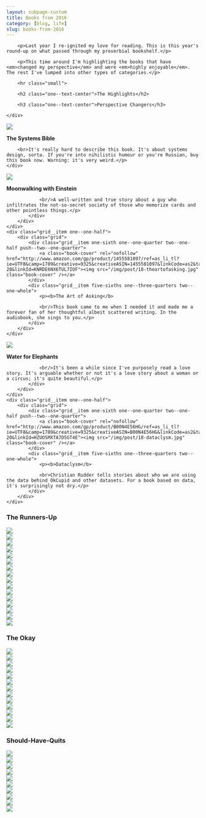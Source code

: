 ```yaml
---
layout: subpage-custom
title: Books from 2016
category: [blog, life]
slug: books-from-2016
---
```

<div class="grid grid--full">
    <div class="grid__item push--one--two-twelfths one--eight-twelfths push--two--two-tenths two--six-tenths">

        <p>Last year I re-ignited my love for reading. This is this year's round-up on what passed through my proverbial bookshelf.</p>

        <p>This time around I'm highlighting the books that have <em>changed my perspective</em> and were <em>highly enjoyable</em>. The rest I've lumped into other types of categories.</p>

        <hr class="small">

        <h2 class="one--text-center">The Highlights</h2>

        <h3 class="one--text-center">Perspective Changers</h3>

    </div>
</div>

<div class="grid">
    <div class="grid__item one-quarter">
        <a class="book-cover" rel="nofollow" class="book-cover" href="http://www.amazon.com/gp/product/0961825170/ref=as_li_tl?ie=UTF8&camp=1789&creative=9325&creativeASIN=0961825170&linkCode=as2&tag=heltraprodes-20&linkId=OSDRIO2RM32JGGKB"><img src="/img/post/18-thesystemsbible.jpg" class="book-cover" /></a>
    </div>
    <div class="grid__item three-quarters">
        <p><b>The Systems Bible</b>

        <br>It's really hard to describe this book. It's about systems design, sorta. If you're into nihilistic humour or you're Russian, buy this book now. Warning: it's very weird.</p>
    </div>
</div>

<div class="grid">
    <div class="grid__item one--one-half">
        <div class="grid">
            <div class="grid__item one-sixth one--one-quarter two--one-half push--two--one-quarter">
                <a class="book-cover" rel="nofollow" href="http://www.amazon.com/gp/product/0143120530/ref=as_li_tl?ie=UTF8&camp=1789&creative=9325&creativeASIN=0143120530&linkCode=as2&tag=heltraprodes-20&linkId=WZ5MAR7MG67VMIVA"><img src="/img/post/18-moonwalkingwitheinstein.jpg" class="book-cover" /></a>
            </div>
            <div class="grid__item five-sixths one--three-quarters two--one-whole">
                <p><b>Moonwalking with Einstein</b>

                <br/>A well-written and true story about a guy who infiltrates the not-so-secret society of those who memorize cards and other pointless things.</p>
            </div>
        </div>
    </div>
    <div class="grid__item one--one-half">
        <div class="grid">
            <div class="grid__item one-sixth one--one-quarter two--one-half push--two--one-quarter">
                <a class="book-cover" rel="nofollow" href="http://www.amazon.com/gp/product/1455581097/ref=as_li_tl?ie=UTF8&camp=1789&creative=9325&creativeASIN=1455581097&linkCode=as2&tag=heltraprodes-20&linkId=KNRDE6NX6TUL7IOF"><img src="/img/post/18-theartofasking.jpg" class="book-cover" /></a>
            </div>
            <div class="grid__item five-sixths one--three-quarters two--one-whole">
                <p><b>The Art of Asking</b>

                <br/>This book came to me when I needed it and made me a forever fan of her thoughtful albeit scattered writing. In the audiobook, she sings to you.</p>
            </div>
        </div>
    </div>
</div>

<div class="grid">
    <div class="grid__item one--one-half">
        <div class="grid">
            <div class="grid__item one-sixth one--one-quarter two--one-half push--two--one-quarter">
                <a class="book-cover" rel="nofollow" href="http://www.amazon.com/gp/product/1565125606/ref=as_li_tl?ie=UTF8&camp=1789&creative=9325&creativeASIN=1565125606&linkCode=as2&tag=heltraprodes-20&linkId=DEEZD3J7CJJ2GXPN"><img src="/img/post/18-waterforelephants.jpg" class="book-cover" /></a>
            </div>
            <div class="grid__item five-sixths one--three-quarters two--one-whole">
                <p><b>Water for Elephants</b>

                <br/>It's been a while since I've purposely read a love story. It's arguable whether or not it's a love story about a woman or a circus; it's quite beautiful.</p>
            </div>
        </div>
    </div>
    <div class="grid__item one--one-half">
        <div class="grid">
            <div class="grid__item one-sixth one--one-quarter two--one-half push--two--one-quarter">
                <a class="book-cover" rel="nofollow" href="http://www.amazon.com/gp/product/B00N4E56HG/ref=as_li_tl?ie=UTF8&camp=1789&creative=9325&creativeASIN=B00N4E56HG&linkCode=as2&tag=heltraprodes-20&linkId=HZUOSMXTA7D5GT4E"><img src="/img/post/18-dataclysm.jpg" class="book-cover" /></a>
            </div>
            <div class="grid__item five-sixths one--three-quarters two--one-whole">
                <p><b>Dataclysm</b>

                <br>Christian Rudder tells stories about who we are using the data behind OkCupid and other datasets. For a book based on data, it's surprisingly not dry.</p>
            </div>
        </div>
    </div>
</div>

<div class="grid grid--full">
    <h3 class="one--text-center">The Runners-Up</h3>
</div>

<div class="grid">
    <div class="grid__item one-quarter one--one-sixth">
        <a class="book-cover" rel="nofollow" href="http://www.amazon.com/gp/product/0743284895/ref=as_li_tl?ie=UTF8&camp=1789&creative=9325&creativeASIN=0743284895&linkCode=as2&tag=heltraprodes-20&linkId=GARKKHLUO5JEFAHZ"><img src="/img/post/18-chuckkolstermanIV.jpg" class="book-cover" /></a>
    </div>
    <div class="grid__item one-quarter one--one-sixth">
        <a class="book-cover" rel="nofollow" href="http://www.amazon.com/gp/product/0671695886/ref=as_li_tl?ie=UTF8&camp=1789&creative=9325&creativeASIN=0671695886&linkCode=as2&tag=heltraprodes-20&linkId=F3PL6UVTLR4DTN33"><img src="/img/post/18-desertsolitaire.jpg" class="book-cover" /></a>
    </div>
    <div class="grid__item one-quarter one--one-sixth">
        <a class="book-cover" rel="nofollow" href="http://www.amazon.com/gp/product/1416544216/ref=as_li_tl?ie=UTF8&camp=1789&creative=9325&creativeASIN=1416544216&linkCode=as2&tag=heltraprodes-20&linkId=JOSCCQGBZN6FWEPQ"><img src="/img/post/18-eatingthedinosaur.jpg" class="book-cover" /></a>
    </div>
    <div class="grid__item one-quarter one--one-sixth">
        <a class="book-cover" rel="nofollow" href="http://www.amazon.com/gp/product/0062301233/ref=as_li_tl?ie=UTF8&camp=1789&creative=9325&creativeASIN=0062301233&linkCode=as2&tag=heltraprodes-20&linkId=3I3E6TMWYGSE3GAX"><img src="/img/post/18-elonmusk.jpg" class="book-cover" /></a>
    </div>
    <div class="grid__item one-quarter one--one-sixth">
        <a class="book-cover" rel="nofollow" href="http://www.amazon.com/gp/product/0674729013/ref=as_li_tl?ie=UTF8&camp=1789&creative=9325&creativeASIN=0674729013&linkCode=as2&tag=heltraprodes-20&linkId=ID5ESITRNVHU43YJ"><img src="/img/post/18-makeitstick.jpg" class="book-cover" /></a>
    </div>
    <div class="grid__item one-quarter one--one-sixth">
        <a class="book-cover" rel="nofollow" href="http://www.amazon.com/gp/product/1250037751/ref=as_li_tl?ie=UTF8&camp=1789&creative=9325&creativeASIN=1250037751&linkCode=as2&tag=heltraprodes-20&linkId=6WO54QN7NCNPKWAO"><img src="/img/post/18-mrpenumbra.jpg" class="book-cover" /></a>
    </div>
    <div class="grid__item one-quarter one--one-sixth">
        <a class="book-cover" rel="nofollow" href="http://www.amazon.com/gp/product/0143125826/ref=as_li_tl?ie=UTF8&camp=1789&creative=9325&creativeASIN=0143125826&linkCode=as2&tag=heltraprodes-20&linkId=K3EOHD636QCG725G"><img src="/img/post/18-smarterthanyouthink.jpg" class="book-cover" /></a>
    </div>
    <div class="grid__item one-quarter one--one-sixth">
        <a class="book-cover" rel="nofollow" href="http://www.amazon.com/gp/product/1591846447/ref=as_li_tl?ie=UTF8&camp=1789&creative=9325&creativeASIN=1591846447&linkCode=as2&tag=heltraprodes-20&linkId=WKKXHN7IEXFNHR7B"><img src="/img/post/18-startwithwhy.jpg" class="book-cover" /></a>
    </div>
    <div class="grid__item one-quarter one--one-sixth">
        <a class="book-cover" rel="nofollow" href="http://www.amazon.com/gp/product/0062315005/ref=as_li_tl?ie=UTF8&camp=1789&creative=9325&creativeASIN=0062315005&linkCode=as2&tag=heltraprodes-20&linkId=BBYNK5VHVFO72WO6"><img src="/img/post/18-thealchemist.jpg" class="book-cover" /></a>
    </div>
    <div class="grid__item one-quarter one--one-sixth">
        <a class="book-cover" rel="nofollow" href="http://www.amazon.com/gp/product/0865478015/ref=as_li_tl?ie=UTF8&camp=1789&creative=9325&creativeASIN=0865478015&linkCode=as2&tag=heltraprodes-20&linkId=ZXIDWVQTLZSA5OKB"><img src="/img/post/18-theantidote.jpg" class="book-cover" /></a>
    </div>
    <div class="grid__item one-quarter one--one-sixth">
        <a class="book-cover" rel="nofollow" href="http://www.amazon.com/gp/product/1594633665/ref=as_li_tl?ie=UTF8&camp=1789&creative=9325&creativeASIN=1594633665&linkCode=as2&tag=heltraprodes-20&linkId=2C33HDLVLNMLRDQU"><img src="/img/post/18-thegirlonthetrain.jpg" class="book-cover" /></a>
    </div>
    <div class="grid__item one-quarter one--one-sixth">
        <a class="book-cover" rel="nofollow" href="http://www.amazon.com/gp/product/0062183613/ref=as_li_tl?ie=UTF8&camp=1789&creative=9325&creativeASIN=0062183613&linkCode=as2&tag=heltraprodes-20&linkId=TMFFVIXKOU7H53QP"><img src="/img/post/18-thehonesttruth.jpg" class="book-cover" /></a>
    </div>
    <div class="grid__item one-quarter one--one-sixth">
        <a class="book-cover" rel="nofollow" href="http://www.amazon.com/gp/product/B018HIZSIA/ref=as_li_tl?ie=UTF8&camp=1789&creative=9325&creativeASIN=B018HIZSIA&linkCode=as2&tag=heltraprodes-20&linkId=H33PRYQMCSV6CFIR"><img src="/img/post/18-themartian.jpg" class="book-cover" /></a>
    </div>
    <div class="grid__item one-quarter one--one-sixth">
        <a class="book-cover" rel="nofollow" href="http://www.amazon.com/gp/product/0062255665/ref=as_li_tl?ie=UTF8&camp=1789&creative=9325&creativeASIN=0062255665&linkCode=as2&tag=heltraprodes-20&linkId=JJQVGWVUCRPAGPCX"><img src="/img/post/18-theoceanattheend.jpg" class="book-cover" /></a>
    </div>
    <div class="grid__item one-quarter one--one-sixth">
        <a class="book-cover" rel="nofollow" href="http://www.amazon.com/gp/product/0061995045/ref=as_li_tl?ie=UTF8&camp=1789&creative=9325&creativeASIN=0061995045&linkCode=as2&tag=heltraprodes-20&linkId=7X242UF5JHBE7A6B"><img src="/img/post/18-theupsideofirrationality.jpg" class="book-cover" /></a>
    </div>
    <div class="grid__item one-quarter one--one-sixth">
        <a class="book-cover" rel="nofollow" href="http://www.amazon.com/gp/product/1452135193/ref=as_li_tl?ie=UTF8&camp=1789&creative=9325&creativeASIN=1452135193&linkCode=as2&tag=heltraprodes-20&linkId=C3PNX5QEEZA7ORCE"><img src="/img/post/18-waymorethanluck.jpg" class="book-cover" /></a>
    </div>
</div>

<div class="grid grid--full">
    <h3 class="one--text-center">The Okay</h3>
</div>

<div class="grid">
    <div class="grid__item one-sixth one--one-eighth">
        <img src="/img/post/18-10happier.jpg" class="book-cover" />
    </div>
    <div class="grid__item one-sixth one--one-eighth">
        <img src="/img/post/18-americangods.jpg" class="book-cover" />
    </div>
    <div class="grid__item one-sixth one--one-eighth">
        <img src="/img/post/18-goodtogreat.jpg" class="book-cover" />
    </div>
    <div class="grid__item one-sixth one--one-eighth">
        <img src="/img/post/18-killingyourselftolive.jpg" class="book-cover" />
    </div>
    <div class="grid__item one-sixth one--one-eighth">
        <img src="/img/post/18-notmyfathersson.jpg" class="book-cover" />
    </div>
    <div class="grid__item one-sixth one--one-eighth">
        <img src="/img/post/18-storiesionlytellmyfriends.jpg" class="book-cover" />
    </div>
    <div class="grid__item one-sixth one--one-eighth">
        <img src="/img/post/18-theeverythingstore.jpg" class="book-cover" />
    </div>
    <div class="grid__item one-sixth one--one-eighth">
        <img src="/img/post/18-thelongdark.jpg" class="book-cover" />
    </div>
    <div class="grid__item one-sixth one--one-eighth">
        <img src="/img/post/18-thevisibleman.jpg" class="book-cover" />
    </div>
    <div class="grid__item one-sixth one--one-eighth">
        <img src="/img/post/18-twilightoftheelites.jpg" class="book-cover" />
    </div>
    <div class="grid__item one-sixth one--one-eighth">
        <img src="/img/post/18-vagabonding.jpg" class="book-cover" />
    </div>
    <div class="grid__item one-sixth one--one-eighth">
        <img src="/img/post/18-whatif.jpg" class="book-cover" />
    </div>
    <div class="grid__item one-sixth one--one-eighth">
        <img src="/img/post/18-zerotoone.jpg" class="book-cover" />
    </div>
</div>

<div class="grid grid--full">
    <h3 class="one--text-center">Should-Have-Quits</h3>
</div>

<div class="grid">
    <div class="grid__item one-tenth">
        <img src="/img/post/18-bornstandingup.jpg" />
    </div>
    <div class="grid__item one-tenth">
        <img src="/img/post/18-furiouslyhappy.jpg" />
    </div>
    <div class="grid__item one-tenth">
        <img src="/img/post/18-howthemindworks.jpg" />
    </div>
    <div class="grid__item one-tenth">
        <img src="/img/post/18-leanin.jpg" />
    </div>
    <div class="grid__item one-tenth">
        <img src="/img/post/18-meditations.jpg" />
    </div>
    <div class="grid__item one-tenth">
        <img src="/img/post/18-modernromance.jpg" />
    </div>
    <div class="grid__item one-tenth">
        <img src="/img/post/18-onemorething.jpg" />
    </div>
    <div class="grid__item one-tenth">
        <img src="/img/post/18-pitchanything.jpg" />
    </div>
    <div class="grid__item one-tenth">
        <img src="/img/post/18-thedesign.jpg" />
    </div>
    <div class="grid__item one-tenth">
        <img src="/img/post/18-whenyouareengulfed.jpg" />
    </div>
</div>